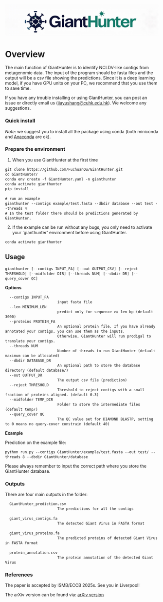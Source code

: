 
![GiantHunter](logo.jpeg)


# Overview
The main function of GiantHunter is to identify NCLDV-like contigs from metagenomic data. The input of the program should be fasta files and the output will be a csv file showing the predictions. Since it is a deep learning model, if you have GPU units on your PC, we recommend that you use them to save time. 

If you have any trouble installing or using GiantHunter, you can post an issue or directly email us (jiayushang@cuhk.edu.hk). We welcome any suggestions.


### Quick install
*Note*: we suggest you to install all the package using conda (both miniconda and [Anaconda](https://anaconda.org/) are ok).

### Prepare the environment
1. When you use GiantHunter at the first time
```
git clone https://github.com/FuchuanQu/GiantHunter.git
cd GiantHunter/
conda env create -f GiantHunter.yaml -n gianthunter
conda activate gianthunter
pip install .

# run an example
gianthunter --contigs example/test.fasta --dbdir database --out test --threads 4
# In the test folder there should be predictions generated by GiantHunter.
```


2. If the example can be run without any bugs, you only need to activate your 'gianthunter' environment before using GiantHunter.
```
conda activate gianthunter
```


## Usage

```
gianthunter [--contigs INPUT_FA] [--out OUTPUT_CSV] [--reject THRESHOLD] [--midfolder DIR] [--threads NUM] [--dbdir DR] [--query_cover QC]
```

**Options**


      --contigs INPUT_FA
                            input fasta file
      --len MINIMUM_LEN
                            predict only for sequence >= len bp (default 3000)
      --proteins PROTEIN_FA
                            An optional protein file. If you have already annotated your contigs, you can use them as the inputs. 
                            Otherwise, GiantHunter will run prodigal to translate your contigs.
      --threads NUM
                            Number of threads to run GiantHunter (default maximum can be allocated)
      --dbdir DATABASE_DR
                            An optional path to store the database directory (default database/)
      --out OUTPUT_DR
                            The output csv file (prediction)
      --reject THRESHOLD
                            Threshold to reject contigs with a small fraction of proteins aligned. (default 0.3)
      --midfolder TEMP_DIR
                            Folder to store the intermediate files (default temp/)
      --query_cover QC
                            The QC value set for DIAMOND BLASTP, setting to 0 means no query-cover constrain (default 40) 

**Example**

Prediction on the example file:

    python run.py --contigs GiantHunter/example/test.fasta --out test/ --threads 8 --dbdir GiantHunter/database

Please always remember to input the correct path where you store the GiantHunter database.

### Outputs

There are four main outputs in the folder:

      GiantHunter_prediction.csv
                            The predictions for all the contigs
      
      giant_virus_contigs.fa
                            The detected Giant Virus in FASTA format
      
      giant_virus_proteins.fa
                            The predicted proteins of detected Giant Virus in FASTA format

      protein_annotation.csv
                            The protein annotation of the detected Giant Virus
      
    
    
### References

The paper is accepted by ISMB/ECCB 2025s. See you in Liverpool!

The arXiv version can be found via: [arXiv version](https://arxiv.org/abs/2501.15472)
